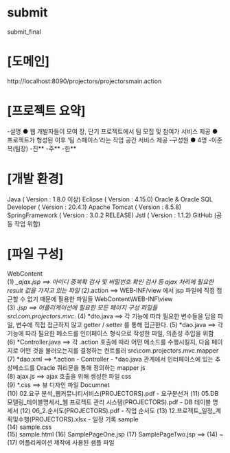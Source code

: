 # submit
submit_final

# [도메인]
http://localhost:8090/projectors/projectorsmain.action

# [프로젝트 요약]
-설명
● 웹 개발자들이 모여 장, 단기 프로젝트에서 팀 모집 및 참여가 서비스 제공
● 프로젝트가 형성된 이후 ‘팀 스페이스’라는 작업 공간 서비스 제공
-구성원
● 4명
-이준복(팀장)
-진**
-주**
-한**

# [개발 환경]
Java ( Version : 1.8.0 이상)
Eclipse ( Version : 4.15.0)
Oracle & Oracle SQL Developer ( Version : 20.4.1)
Apache Tomcat ( Version : 8.5.8)
SpringFramework ( Version : 3.0.2 RELEASE)
Jstl ( Version : 1.1.2)
GitHub (공동 작업 위함)

# [파일 구성]
WebContent\
(1) *_ajax.jsp ==> 아이디 중복확 검사 및 비밀번호 확인 검사 등 ajax 처리에 필요한 result 값을 가지고 있는 파일
(2)*.action ==> WEB-INF/view 에서 jsp 파일에 직접 접근할 수 없기 때문에 필용한 파일들
WebContent\WEB-INF\view\
(3) *.jsp ==> 어플리케이션에 필요한 모든 페이지 구성 파일들
src\com.projectors.mvc.*
(4) *dto.java  ==> 각 기능에 따라 필요한 변수들을 담을 파일,  변수에 직접 접근하지 않고 getter / setter 를 통해 접근한다.
(5) *dao.java  ==> 각 기능에 따라 필요한 메소드를 인터페이스 형식으로 작성한 파일, 의존성 주입을 위함
(6) *Controller.java ==> 각 .action 호출에 따라 어떤 메소드를 수행시킬지, 다음 페이지로 어떤 것을 불러오는지를 결정하는 컨트롤러
src\com.projectors.mvc.mapper
(7) *dao.xml ==> *.action - Controller - *dao.java  관계에서 인터페이스에 있는 추상메소드를 Oracle 쿼리문을 통해 정의하는 mapper 
js\
(8) ajax.js ==> ajax 호출을 위해 생성한 파일
css\
(9) *.css ==> 뷰 디자인 파일
Documnet\
(10)  02.요구 분석_웹커뮤니티서비스(PROJECTORS).pdf   -  요구분선거
(11)  05.DB모델링_테이블명세서_웹 프로젝트 관리 시스템(PROJECTORS).pdf - DB 테이블 명세서
(12)  06_2.순서도(PROJECTORS).pdf  - 작업 순서도
(13)  12.프로젝트_일정_계획및수행(PROJECTORS).xlsx  - 일정 기록
sample\
(14) sample.css     
(15) sample.html
(16) SamplePageOne.jsp
(17) SamplePageTwo.jsp
==> (14) ~ (17) 어플리케이션 제작에 사용된 샘플 파일
